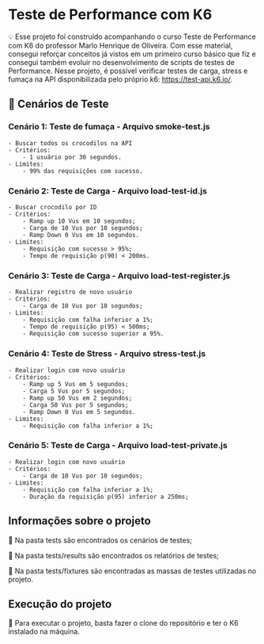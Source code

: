 # Teste de Performance com K6


💡 Esse projeto foi construído acompanhando o curso Teste de Performance com K6 do professor Marlo Henrique de Oliveira. Com esse material, consegui reforçar conceitos já vistos em um primeiro curso básico que fiz e consegui também evoluir no desenvolvimento de scripts de testes de Performance. Nesse projeto, é possível verificar testes de carga, stress e fumaça na API disponibilizada pelo próprio k6: https://test-api.k6.io/. 

## 🔖 Cenários de Teste

### Cenário 1: Teste de fumaça - Arquivo smoke-test.js
    - Buscar todos os crocodilos na API
    - Critérios:
        - 1 usuário por 30 segundos.
    - Limites: 
        - 99% das requisições com sucesso.


### Cenário 2: Teste de Carga -  Arquivo load-test-id.js
    - Buscar crocodilo por ID
    - Critérios:
        - Ramp up 10 Vus em 10 segundos;
        - Carga de 10 Vus por 10 segundos;
        - Ramp Down 0 Vus em 10 segundos.
    - Limites:
        - Requisição com sucesso > 95%;
        - Tempo de requisição p(90) < 200ms.

### Cenário 3: Teste de Carga -  Arquivo load-test-register.js
    - Realizar registro de novo usuário
    - Critérios:
        - Carga de 10 Vus por 10 segundos;
    - Limites:
        - Requisição com falha inferior a 1%;
        - Tempo de requisição p(95) < 500ms;
        - Requisição com sucesso superior a 95%.

### Cenário 4: Teste de Stress - Arquivo stress-test.js
    - Realizar login com novo usuário
    - Critérios:
        - Ramp up 5 Vus em 5 segundos;
        - Carga 5 Vus por 5 segundos;
        - Ramp up 50 Vus em 2 segundos;
        - Carga 50 Vus por 5 segundos;
        - Ramp Down 0 Vus em 5 segundos.
    - Limites:
        - Requisição com falha inferior a 1%;

### Cenário 5: Teste de Carga - Arquivo load-test-private.js
    - Realizar login com novo usuário
    - Critérios:
        - Carga de 10 Vus por 10 segundos;
    - Limites:
        - Requisição com falha inferior a 1%;
        - Duração da requisição p(95) inferior a 250ms;

## Informações sobre o projeto

📌 Na pasta tests são encontrados os cenários de testes;

📌 Na pasta tests/results são encontrados os relatórios de testes;

📌 Na pasta tests/fixtures são encontradas as massas de testes utilizadas no projeto.


## Execução do projeto

📌 Para executar o projeto, basta fazer o clone do repositório e ter o K6 instalado na máquina.
